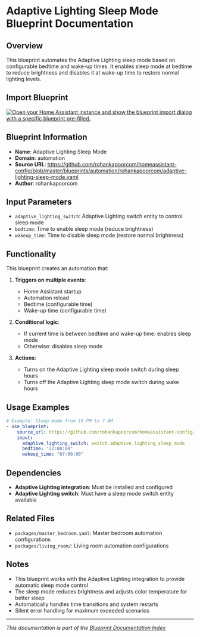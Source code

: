 # Adaptive Lighting Sleep Mode Blueprint Documentation

## Overview
This blueprint automates the Adaptive Lighting sleep mode based on configurable bedtime and wake-up times. It enables sleep mode at bedtime to reduce brightness and disables it at wake-up time to restore normal lighting levels.

## Import Blueprint

[![Open your Home Assistant instance and show the blueprint import dialog with a specific blueprint pre-filled.](https://my.home-assistant.io/badges/blueprint_import.svg)](https://my.home-assistant.io/redirect/blueprint_import/?blueprint_url=https%3A//github.com/rohankapoorcom/homeassistant-config/blob/master/blueprints/automation/rohankapoorcom/adaptive-lighting-sleep-mode.yaml)

## Blueprint Information
- **Name**: Adaptive Lighting Sleep Mode
- **Domain**: automation
- **Source URL**: https://github.com/rohankapoorcom/homeassistant-config/blob/master/blueprints/automation/rohankapoorcom/adaptive-lighting-sleep-mode.yaml
- **Author**: rohankapoorcom

## Input Parameters
- `adaptive_lighting_switch`: Adaptive Lighting switch entity to control sleep mode
- `bedtime`: Time to enable sleep mode (reduce brightness)
- `wakeup_time`: Time to disable sleep mode (restore normal brightness)

## Functionality
This blueprint creates an automation that:

1. **Triggers on multiple events**:
   - Home Assistant startup
   - Automation reload
   - Bedtime (configurable time)
   - Wake-up time (configurable time)

2. **Conditional logic**:
   - If current time is between bedtime and wake-up time: enables sleep mode
   - Otherwise: disables sleep mode

3. **Actions**:
   - Turns on the Adaptive Lighting sleep mode switch during sleep hours
   - Turns off the Adaptive Lighting sleep mode switch during wake hours

## Usage Examples
```yaml
# Example: Sleep mode from 10 PM to 7 AM
- use_blueprint:
    source_url: https://github.com/rohankapoorcom/homeassistant-config/blob/master/blueprints/automation/rohankapoorcom/adaptive-lighting-sleep-mode.yaml
    input:
      adaptive_lighting_switch: switch.adaptive_lighting_sleep_mode
      bedtime: "22:00:00"
      wakeup_time: "07:00:00"
```

## Dependencies
- **Adaptive Lighting integration**: Must be installed and configured
- **Adaptive Lighting switch**: Must have a sleep mode switch entity available

## Related Files
- `packages/master_bedroom.yaml`: Master bedroom automation configurations
- `packages/living_room/`: Living room automation configurations

## Notes
- This blueprint works with the Adaptive Lighting integration to provide automatic sleep mode control
- The sleep mode reduces brightness and adjusts color temperature for better sleep
- Automatically handles time transitions and system restarts
- Silent error handling for maximum exceeded scenarios

---

*This documentation is part of the [Blueprint Documentation Index](../../../README.md)*
